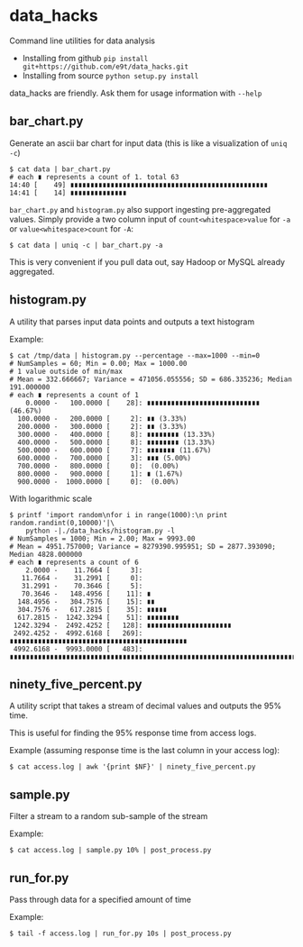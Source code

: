 data_hacks
==========

Command line utilities for data analysis

- Installing from github `pip install git+https://github.com/e9t/data_hacks.git`
- Installing from source `python setup.py install`

data_hacks are friendly. Ask them for usage information with `--help`

bar_chart.py
------------

Generate an ascii bar chart for input data (this is like a visualization of `uniq -c`)

    $ cat data | bar_chart.py
    # each ∎ represents a count of 1. total 63
    14:40 [    49] ∎∎∎∎∎∎∎∎∎∎∎∎∎∎∎∎∎∎∎∎∎∎∎∎∎∎∎∎∎∎∎∎∎∎∎∎∎∎∎∎∎∎∎∎∎∎∎∎∎
    14:41 [    14] ∎∎∎∎∎∎∎∎∎∎∎∎∎∎

`bar_chart.py` and `histogram.py` also support ingesting pre-aggregated values. Simply provide a two column input of `count<whitespace>value` for `-a` or `value<whitespace>count` for `-A`:

    $ cat data | uniq -c | bar_chart.py -a

This is very convenient if you pull data out, say Hadoop or MySQL already aggregated.

histogram.py
------------

A utility that parses input data points and outputs a text histogram

Example:

    $ cat /tmp/data | histogram.py --percentage --max=1000 --min=0
    # NumSamples = 60; Min = 0.00; Max = 1000.00
    # 1 value outside of min/max
    # Mean = 332.666667; Variance = 471056.055556; SD = 686.335236; Median 191.000000
    # each ∎ represents a count of 1
        0.0000 -   100.0000 [    28]: ∎∎∎∎∎∎∎∎∎∎∎∎∎∎∎∎∎∎∎∎∎∎∎∎∎∎∎∎ (46.67%)
      100.0000 -   200.0000 [     2]: ∎∎ (3.33%)
      200.0000 -   300.0000 [     2]: ∎∎ (3.33%)
      300.0000 -   400.0000 [     8]: ∎∎∎∎∎∎∎∎ (13.33%)
      400.0000 -   500.0000 [     8]: ∎∎∎∎∎∎∎∎ (13.33%)
      500.0000 -   600.0000 [     7]: ∎∎∎∎∎∎∎ (11.67%)
      600.0000 -   700.0000 [     3]: ∎∎∎ (5.00%)
      700.0000 -   800.0000 [     0]:  (0.00%)
      800.0000 -   900.0000 [     1]: ∎ (1.67%)
      900.0000 -  1000.0000 [     0]:  (0.00%)

With logarithmic scale

    $ printf 'import random\nfor i in range(1000):\n print random.randint(0,10000)'|\
        python -|./data_hacks/histogram.py -l
    # NumSamples = 1000; Min = 2.00; Max = 9993.00
    # Mean = 4951.757000; Variance = 8279390.995951; SD = 2877.393090; Median 4828.000000
    # each ∎ represents a count of 6
        2.0000 -    11.7664 [     3]:
       11.7664 -    31.2991 [     0]:
       31.2991 -    70.3646 [     5]:
       70.3646 -   148.4956 [    11]: ∎
      148.4956 -   304.7576 [    15]: ∎∎
      304.7576 -   617.2815 [    35]: ∎∎∎∎∎
      617.2815 -  1242.3294 [    51]: ∎∎∎∎∎∎∎∎
     1242.3294 -  2492.4252 [   128]: ∎∎∎∎∎∎∎∎∎∎∎∎∎∎∎∎∎∎∎∎∎
     2492.4252 -  4992.6168 [   269]: ∎∎∎∎∎∎∎∎∎∎∎∎∎∎∎∎∎∎∎∎∎∎∎∎∎∎∎∎∎∎∎∎∎∎∎∎∎∎∎∎∎∎∎∎
     4992.6168 -  9993.0000 [   483]: ∎∎∎∎∎∎∎∎∎∎∎∎∎∎∎∎∎∎∎∎∎∎∎∎∎∎∎∎∎∎∎∎∎∎∎∎∎∎∎∎∎∎∎∎∎∎∎∎∎∎∎∎∎∎∎∎∎∎∎∎∎∎∎∎∎∎∎∎∎∎∎∎∎∎∎∎∎∎∎∎

ninety_five_percent.py
----------------------

A utility script that takes a stream of decimal values and outputs the 95% time.

This is useful for finding the 95% response time from access logs.

Example (assuming response time is the last column in your access log):

    $ cat access.log | awk '{print $NF}' | ninety_five_percent.py

sample.py
---------

Filter a stream to a random sub-sample of the stream

Example:

    $ cat access.log | sample.py 10% | post_process.py

run_for.py
----------

Pass through data for a specified amount of time

Example:

    $ tail -f access.log | run_for.py 10s | post_process.py
